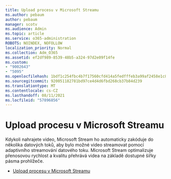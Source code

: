 ```yaml
---
title: Upload procesu v Microsoft Streamu
ms.author: pebaum
author: pebaum
manager: scotv
ms.audience: Admin
ms.topic: article
ms.service: o365-administration
ROBOTS: NOINDEX, NOFOLLOW
localization_priority: Normal
ms.collection: Adm_O365
ms.assetid: ef2df989-8539-48b5-a324-97d2e09f14fe
ms.custom:
- "9002643"
- "5095"
ms.openlocfilehash: 1bdf1c254fbc4b7f17560cfd414a5fedfffeb3a99af2458e1c8f0a889ddd97bb
ms.sourcegitcommit: 920051182781bd97ce4d4d6fbd268cb37b84d239
ms.translationtype: MT
ms.contentlocale: cs-CZ
ms.lasthandoff: 08/11/2021
ms.locfileid: "57896856"
---
```

# <a name="upload-process-overview-in-microsoft-stream"></a>Upload procesu v Microsoft Streamu

Kdykoli nahrajete video, Microsoft Stream ho automaticky zakóduje do několika datových toků, aby bylo možné video streamovat pomocí adaptivního streamování datového toku. Microsoft Stream optimalizuje přenosovou rychlost a kvalitu přehrává videa na základě dostupné šířky pásma prohlížeče.

- [Upload procesu v Microsoft Streamu](https://docs.microsoft.com/stream/upload-process-overview)
